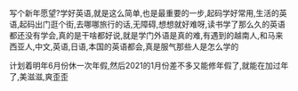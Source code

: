 写个新年愿望?学好英语,就是这么简单,也是最重要的一步,起码学好常用,生活的英语,起码出门逛个街,去哪哪旅行的话,无障碍,想想就好难呀,读书学了那么久的英语都还没有学会,真的是干啥都好说,就是学门外语是真的难,有遇到的越南人,和马来西亚人,中文,英语,日语,本国的英语都会,真是服气那些人是怎么学的



计划着明年6月份休一次年假,然后2021的1月份差不多又能修年假了,就能在加过年了,美滋滋,爽歪歪